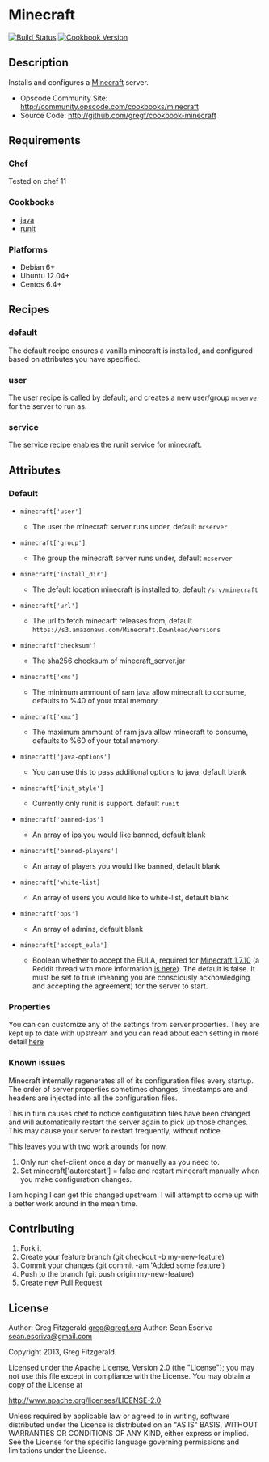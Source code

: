 # Minecraft
[![Build Status](https://travis-ci.org/gregf/chef-minecraft.svg?branch=master)](https://travis-ci.org/gregf/chef-minecraft)
[![Cookbook Version](https://img.shields.io/cookbook/v/minecraft.svg)](https://supermarket.chef.io/cookbooks/minecraft)

## Description

Installs and configures a [Minecraft](http://www.minecraft.net) server.

* Opscode Community Site: http://community.opscode.com/cookbooks/minecraft
* Source Code: http://github.com/gregf/cookbook-minecraft

## Requirements

### Chef

Tested on chef 11

### Cookbooks

* [java](http://community.opscode.com/cookbooks/java)
* [runit](http://community.opscode.com/cookbooks/runit)

### Platforms

* Debian 6+
* Ubuntu 12.04+
* Centos 6.4+

## Recipes

### default

The default recipe ensures a vanilla minecraft is installed, and configured based on attributes you have specified.

### user

The user recipe is called by default, and creates a new user/group `mcserver` for the server to run as.

### service

The service recipe enables the runit service for minecraft.

## Attributes

### Default

* `minecraft['user']`
  - The user the minecraft server runs under, default `mcserver`

* `minecraft['group']`
  - The group the minecraft server runs under, default `mcserver`

* `minecraft['install_dir']`
  - The default location minecraft is installed to, default `/srv/minecraft`

* `minecraft['url']`
  - The url to fetch minecarft releases from, default `https://s3.amazonaws.com/Minecraft.Download/versions`

* `minecraft['checksum']`
  - The sha256 checksum of minecraft_server.jar

* `minecraft['xms']`
  - The minimum ammount of ram java allow minecraft to consume, defaults to %40 of your total memory.

* `minecraft['xmx']`
  - The maximum ammount of ram java allow minecraft to consume, defaults to %60 of your total memory.

* `minecraft['java-options']`
  - You can use this to pass additional options to java, default blank

* `minecraft['init_style']`
  - Currently only runit is support. default `runit`

* `minecraft['banned-ips']`
  - An array of ips you would like banned, default blank

* `minecraft['banned-players']`
  - An array of players you would like banned, default blank

* `minecraft['white-list]`
  - An array of users you would like to white-list, default blank

* `minecraft['ops']`
  - An array of admins, default blank

* `minecraft['accept_eula']`
  - Boolean whether to accept the EULA, required for [Minecraft 1.7.10](https://account.mojang.com/documents/minecraft_eula) (a Reddit thread with
    more information [is here](http://www.reddit.com/r/admincraft/comments/27dy0q/1710_forces_you_to_accept_the_eula_before_you_can/)). The default
    is false. It must be set to true (meaning you are consciously acknowledging and accepting the agreement) for the server to start.

### Properties

You can can customize any of the settings from server.properties. They are kept up to date with upstream and you can read about each setting in more
detail [here](http://minecraft.gamepedia.com/Server.properties#Minecraft_server_properties)

### Known issues

Minecraft internally regenerates all of its configuration files every startup. The order of server.properties sometimes changes, timestamps are
and headers are injected into all the configuration files.

This in turn causes chef to notice configuration files have been changed and will automatically restart the server again to pick up those changes. This may
cause your server to restart frequently, without notice.

This leaves you with two work arounds for now.

1. Only run chef-client once a day or manually as  you need to.
2. Set minecraft['autorestart'] = false and restart minecraft manually when you make configuration changes.

I am hoping I can get this changed upstream. I will attempt to come up with a better work around in the mean time.

## Contributing

1. Fork it
2. Create your feature branch (git checkout -b my-new-feature)
3. Commit your changes (git commit -am 'Added some feature')
4. Push to the branch (git push origin my-new-feature)
5. Create new Pull Request

## License

Author: Greg Fitzgerald <greg@gregf.org>
Author: Sean Escriva <sean.escriva@gmail.com>

Copyright 2013, Greg Fitzgerald.

Licensed under the Apache License, Version 2.0 (the "License");
you may not use this file except in compliance with the License.
You may obtain a copy of the License at

http://www.apache.org/licenses/LICENSE-2.0

Unless required by applicable law or agreed to in writing, software
distributed under the License is distributed on an "AS IS" BASIS,
WITHOUT WARRANTIES OR CONDITIONS OF ANY KIND, either express or implied.
See the License for the specific language governing permissions and
limitations under the License.
